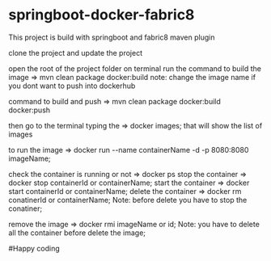 # springboot-docker-fabric8
This project is build with springboot and fabric8 maven plugin

clone the project and update the project

open the root of the project folder on terminal
run the command to build the image => mvn clean package docker:build
note: change the image name if you dont want to push into dockerhub

command to build and push => mvn clean package docker:build docker:push


then go to the terminal typing the => docker images; that will show the list of images

to run the image => docker run --name containerName -d -p 8080:8080 imageName;

check the container is running or not => docker ps
stop the container => docker stop containerId or containerName;
start the container => docker start containerId or containerName;
delete the container => docker rm conatinerId or containerName;
Note: before delete you have to stop the conatiner;

remove the image => docker rmi imageName or id;
Note: you  have to delete all the container before delete the image;

#Happy coding

